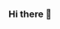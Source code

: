 ### Hi there 👋

<!--
**protich/protich** is a ✨ _special_ ✨ repository because its `README.md` (this file) appears on your GitHub profile.

I'm Founder and Chief Executive Officer of Enhancesoft, a software company based in Alexandria, Louisiana (now fully remote). I founded Enhancesoft with a mission of creating simple yet elegant tools to get customer support out of a shared email inbox and off post-it notes.

- 🔭 I’m currently working on ... osTicket, SupportSystem 
- 🌱 I’m currently learning ...
- 👯 I’m looking to collaborate on ...
- 🤔 I’m looking for help with ...
- 💬 Ask me about ...
- 📫 How to reach me: ...
- 😄 Pronouns: ...
- ⚡ Fun fact: ... I was born and raised in rural Kenya and grew up in a small village with no electricity or running water! Didn't  use a computer until college.
-->
